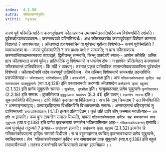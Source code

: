 ```yaml
---
index:  4.1.50
sutra:  क्रीतात्करणपूर्वात्
vritti:  nyasa
---
```


करणं पूर्वं यस्मिन्नित्यादिना करणपूर्वग्रहणं क्रीतग्रहणञ्च उभयमप्येतत्प्रातिपदिकस्य विशेषणमिति दर्शयति। पूर्वशब्दोऽयमवयववचनः। करणमवयवो यस्मिन्नित्यर्थः। अथ क्रीतशब्दस्यैव करणपूर्वग्रहणं विशेषणं कस्मान्न विज्ञायते ? अशक्यत्वात् । क्रीतशब्दो ह्यवयववाचिनं वा पूर्वशब्दं गृहीत्वा विशेष्येत-- करणं पूर्वस्मिन्निति ? व्यवस्थाशब्दं वा-- करणं पूर्वमस्मादिति ? तत्र प्रथमः पक्षो न सम्भवति; न ह्यत्र क्रीतशब्दस्य करणवाचिशब्दान्तरमवयव उपपद्यते, द्वितीयस्तु सम्भवति, किन्तु वाक्येऽपि स्यात्-- अश्वेन क्रीतेति, अस्ति ह्यत्र क्रीतशब्दात् करणं पूर्वम्। प्रातिपदिके तु विशेष्यमाणे न भवत्येष दोषः। न ह्यश्वेन क्रीतेत्येतत् करणावयवं क्रीतशब्दान्तं प्रातिपदिकम्। किं तर्हि ? वाक्यम्। तस्मात् प्रकृतं प्रातिपदिकं सामान्यमेवावयववाचिना पूर्वशब्देन विशेष्यते। क्रीतशब्देनापि तदेव करणपूर्वं प्रातिपदिकम्। तेन तस्मिन् विशेष्यमाणे सामर्थ्यात् तदन्तविधिः प्रसज्येतेत्याह-- `क्रीतशब्दात् प्रातिपदिकात्` इति। `वस्त्रक्रीती, वसनक्रीती` इति।
अत्र `गतिकारकोपपदानां कृद्भिः सह समासवचनं प्राक्सुबुत्पत्तेः` (व्या.प.वृ.138) इति वस्त्रवसनयोः करणयोः क्रीतशब्देन `कर्त्तकरणे कृता बहुलम्` (2.1.32) इति प्रागेव सुबुत्पत्तेः समासः।
`सुक्रीता, दुष्क्रीता` इति। गत्युपपदत्वात् प्रागेव सुबुत्पत्तेः `कुगतिप्रादयःर` (2.2.18) इति समासः। दुष्क्रीतेत्यत्र `इदुदुपधस्य चाप्रत्यय` (8.3.41) इति षत्वम्।
`टाबन्तेन समासः` इति। सुबन्तयोरेवेति वेदितव्यम्। टापि विहिते कृदन्तताया विहितत्वात्। अत्र किं टाप् क्रियताम् ? उत विभक्तिरिति ? अन्तरङ्गत्वाट्टाप्। पश्चाद्बहिरङ्गा विभक्तिरिति विभक्त्यन्तयोः समासः। अन्तरङ्गत्वं बहिरङ्गत्वं तु टाब्विभक्त्योः `ङ्याप्प्रातिपदिकात्` (4.1.1) इत्यत्र प्रतिपादितम्। कृते तर्हि टापि ङीष् कस्मान्न भवतीत्याह-- `अत इति च` इत्यादि। कथं पुनः टाबन्तेन समासः सिध्यति, यावता `गतिकारकोपपदानां कृद्भिः सह समासवचनं प्राक् सुबुत्पत्तेः` (व्या.प.वृ.138) इति प्रागेव कृदन्ततायां समासेन भवितव्यमित्यत आह-- `गतिकारकोपपदानाम्` इत्यादि। कथं पुनर्बहुलं तदुच्यते ? इत्याह-- `कर्त्तृकरणे` इत्यादि। `कर्त्तृकरणे कृता बहुलम्` (2.1.32) इत्यनेन हि गतिकारकोपपदानां कृद्भिः समासो विधीयते। स च बहुलग्रहणात् क्वचित् कृदन्तावस्थायां प्रागेव सुबुत्पत्तेः, क्वचिदन्यथा। तेन `गतिकारकोपपदानां कृद्भिः सह समासवचनं प्राक् सुबुत्पत्तेः (व्या.प.वृ.138) इति बहुलं तदाचार्यैरुच्यते। ततश्च टाबन्तेनापि क्वचित्समासो लभ्यत इत्यभिप्रायः।।

